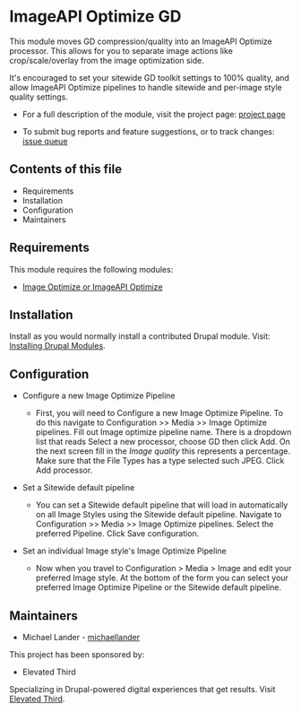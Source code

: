 # ImageAPI Optimize GD

This module moves GD compression/quality into an ImageAPI Optimize processor.
This allows for you to separate image actions like crop/scale/overlay from the
image optimization side.

It's encouraged to set your sitewide GD toolkit settings to 100% quality, and
allow ImageAPI Optimize pipelines to handle sitewide and per-image style quality
settings.

- For a full description of the module, visit the project page:
  [project page](https://www.drupal.org/project/imageapi_optimize_gd)

- To submit bug reports and feature suggestions, or to track changes:
  [issue queue](https://www.drupal.org/project/issues/imageapi_optimize_gd)


## Contents of this file

- Requirements
- Installation
- Configuration
- Maintainers


## Requirements

This module requires the following modules:

- [Image Optimize or ImageAPI Optimize](https://www.drupal.org/project/imageapi_optimize)


## Installation

Install as you would normally install a contributed Drupal module. Visit:
[Installing Drupal Modules](https://www.drupal.org/docs/extending-drupal/installing-drupal-modules).


## Configuration

- Configure a new Image Optimize Pipeline

    - First, you will need to Configure a new Image Optimize Pipeline. To do
     this navigate to Configuration >> Media >> Image Optimize pipelines. Fill
     out Image optimize pipeline name. There is a dropdown list that reads
     Select a new processor, choose GD then click Add. On the next screen fill
     in the *Image quality* this represents a percentage. Make sure that the
     File Types has a type selected such JPEG. Click Add processor.

- Set a Sitewide default pipeline

    - You can set a Sitewide default pipeline that will load in automatically
      on all Image Styles using the Sitewide default pipeline. Navigate to
      Configuration >> Media >> Image Optimize pipelines. Select the preferred
      Pipeline. Click Save configuration.

- Set an individual Image style's Image Optimize Pipeline

    - Now when you travel to Configuration > Media > Image and edit your
     preferred Image style. At the bottom of the form you can select your
     preferred Image Optimize Pipeline or the Sitewide default pipeline.


## Maintainers

- Michael Lander - [michaellander](https://www.drupal.org/u/michaellander)

This project has been sponsored by:

- Elevated Third

Specializing in Drupal-powered digital experiences that get results. Visit
[Elevated Third](https://www.elevatedthird.com/).
